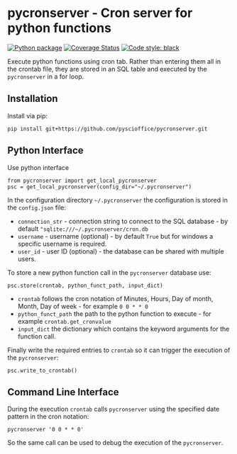 # pycronserver - Cron server for python functions
[![Python package](https://github.com/pyscioffice/pycronserver/actions/workflows/unittest.yml/badge.svg?branch=main)](https://github.com/pyscioffice/pycronserver/actions/workflows/unittest.yml)
[![Coverage Status](https://coveralls.io/repos/github/pyscioffice/pycronserver/badge.svg?branch=main)](https://coveralls.io/github/pyscioffice/pycronserver?branch=main)
[![Code style: black](https://img.shields.io/badge/code%20style-black-000000.svg)](https://github.com/psf/black)

Execute python functions using cron tab. Rather than entering them all in the crontab file, they are stored in an SQL
table and executed by the `pycronserver` in a for loop. 

## Installation
Install via pip:
```
pip install git+https://github.com/pyscioffice/pycronserver.git
```

## Python Interface
Use python interface
```
from pycronserver import get_local_pycronserver
psc = get_local_pycronserver(config_dir="~/.pycronserver")
```
In the configuration directory `~/.pycronserver` the configuration is stored in the `config.json` file: 
- `connection_str` - connection string to connect to the SQL database - by default `"sqlite:///~/.pycronserver/cron.db`
- `username` - username (optional) - by default `True` but for windows a specific username is required. 
- `user_id` - user ID (optional) - the database can be shared with multiple users. 

To store a new python function call in the `pycronserver` database use: 
```
psc.store(crontab, python_funct_path, input_dict)
```
- `crontab` follows the cron notation of Minutes, Hours, Day of month, Month, Day of week - for example `0 0 * * 0`
- `python_funct_path` the path to the python function to execute - for example `crontab.get_cronvalue`
- `input_dict` the dictionary which contains the keyword arguments for the function call. 

Finally write the required entries to `crontab` so it can trigger the execution of the `pycronserver`: 
```
psc.write_to_crontab()
```

## Command Line Interface
During the execution `crontab` calls `pycronserver` using the specified date pattern in the cron notation:
```
pycronserver '0 0 * * 0'
```
So the same call can be used to debug the execution of the `pycronserver`. 
